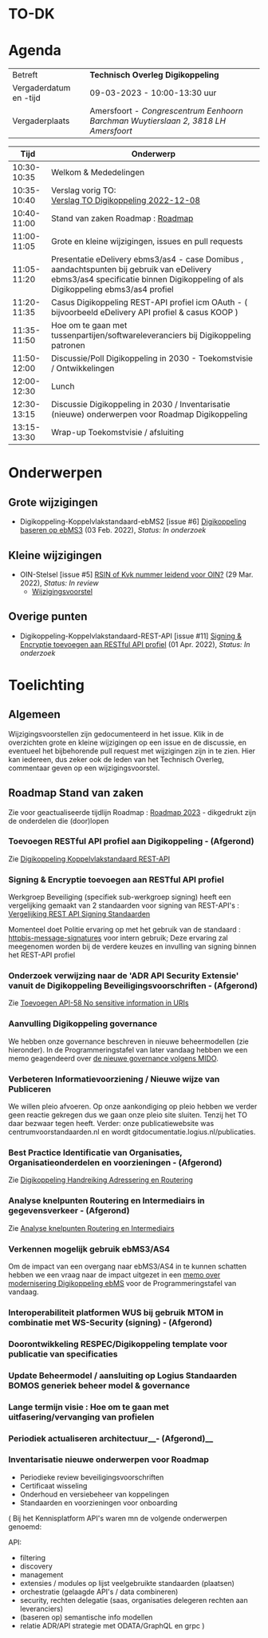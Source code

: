 # TO-DK

# Agenda

|  |   |
|------------------------|-------------------------------------|
| Betreft  | **Technisch Overleg Digikoppeling** |
| Vergaderdatum en -tijd | 09-03-2023 - 10:00-13:30 uur  |
| Vergaderplaats  | Amersfoort - _Congrescentrum Eenhoorn Barchman Wuytierslaan 2, 3818 LH Amersfoort_ |


| Tijd | Onderwerp |
| --- | --- |
| 10:30-10:35 | Welkom & Mededelingen        |    
| 10:35-10:40 | Verslag vorig TO:<br> [Verslag TO Digikoppeling 2022-12-08](https://github.com/Logius-standaarden/Overleg/blob/main/Digikoppeling/2022-12-08/Verslag.md) |   
| 10:40-11:00 | Stand van zaken Roadmap : [Roadmap](https://github.com/Logius-standaarden/Digikoppeling-Algemeen/blob/roadmap_2023/Digikoppeling_Roadmap_2022_2023.md) |
| 11:00-11:05 | Grote en kleine wijzigingen, issues en pull requests   | 
| 11:05-11:20 |  Presentatie eDelivery ebms3/as4 - case Domibus , aandachtspunten bij gebruik van eDelivery ebms3/as4 specificatie binnen Digikoppeling of als Digikoppeling ebms3/as4 profiel |
| 11:20-11:35 | Casus Digikoppeling REST-API profiel icm OAuth - ( bijvoorbeeld eDelivery API profiel & casus KOOP ) |
| 11:35-11:50 | Hoe om te gaan met tussenpartijen/softwareleveranciers bij Digikoppeling patronen |
| 11:50-12:00 | Discussie/Poll Digikoppeling in 2030 - Toekomstvisie / Ontwikkelingen |
| 12:00-12:30 | Lunch |
| 12:30-13:15 | Discussie Digikoppeling in 2030 / Inventarisatie (nieuwe) onderwerpen voor Roadmap Digikoppeling|
| 13:15-13:30 | Wrap-up Toekomstvisie / afsluiting |

# Onderwerpen

## Grote wijzigingen
* Digikoppeling-Koppelvlakstandaard-ebMS2 [issue #6] [Digikoppeling baseren op ebMS3](https://github.com/Logius-standaarden/Digikoppeling-Koppelvlakstandaard-ebMS2/issues/6) (03 Feb. 2022), _Status: In onderzoek_

## Kleine wijzigingen
* OIN-Stelsel [issue #5] [RSIN of Kvk nummer leidend voor OIN?](https://github.com/Logius-standaarden/OIN-Stelsel/issues/5) (29 Mar. 2022), _Status: In review_
  * [Wijzigingsvoorstel](https://github.com//Logius-standaarden/OIN-Stelsel/pull/7/files)

## Overige punten
* Digikoppeling-Koppelvlakstandaard-REST-API [issue #11] [Signing & Encryptie toevoegen aan RESTful API profiel](https://github.com/Logius-standaarden/Digikoppeling-Koppelvlakstandaard-REST-API/issues/11) (01 Apr. 2022), _Status: In onderzoek_

# Toelichting



## Algemeen

Wijzigingsvoorstellen zijn gedocumenteerd in het issue. Klik in de overzichten grote en kleine wijzigingen op een issue en de discussie, en eventueel het bijbehorende pull request met wijzigingen zijn in te zien. Hier kan iedereen, dus zeker ook de leden van het Technisch Overleg, commentaar geven op een wijzigingsvoorstel.

## Roadmap Stand van zaken

Zie voor geactualiseerde tijdlijn Roadmap : [Roadmap 2023](https://github.com/Logius-standaarden/Digikoppeling-Algemeen/blob/roadmap_2023/Digikoppeling_Roadmap_2022_2023.md#tijdlijn-roadmap-digikoppeling-standaarden) - dikgedrukt zijn de onderdelen die (door)lopen

### Toevoegen RESTful API profiel aan Digikoppeling	__- (Afgerond)__

Zie [Digikoppeling Koppelvlakstandaard REST-API](https://publicatie.centrumvoorstandaarden.nl/dk/restapi/)

### Signing & Encryptie toevoegen aan RESTful API profiel	

Werkgroep Beveiliging (specifiek sub-werkgroep signing) heeft een vergelijking gemaakt van 2 standaarden voor signing van REST-API's :
[Vergelijking REST API Signing Standaarden](https://geonovum.github.io/KP-APIs/publicaties/REST_API_Signing_Standaarden)

Momenteel doet Politie ervaring op met het gebruik van de standaard : [httpbis-message-signatures](https://datatracker.ietf.org/doc/draft-ietf-httpbis-message-signatures/) voor intern gebruik;
Deze ervaring zal meegenomen worden bij de verdere keuzes en invulling van signing binnen het REST-API profiel
 
### Onderzoek verwijzing naar de 'ADR API Security Extensie' vanuit de Digikoppeling Beveiligingsvoorschriften	__- (Afgerond)__

Zie [Toevoegen API-58 No sensitive information in URIs](https://github.com/Logius-standaarden/Digikoppeling-Koppelvlakstandaard-REST-API/issues/15)

### Aanvulling Digikoppeling governance

We hebben onze governance beschreven in nieuwe beheermodellen (zie hieronder). In de Programmeringstafel van later vandaag hebben we een memo geagendeerd over [de nieuwe governance volgens MIDO](Memo%20Governance%20Logius%20Standaarden.pdf).

### Verbeteren Informatievoorziening / Nieuwe wijze van Publiceren

We willen pleio afvoeren. Op onze aankondiging op pleio hebben we verder geen reactie gekregen dus we gaan onze pleio site sluiten. Tenzij het TO daar bezwaar tegen heeft. Verder: onze publicatiewebsite was centrumvoorstandaarden.nl en wordt gitdocumentatie.logius.nl/publicaties.

### Best Practice Identificatie van Organisaties, Organisatieonderdelen en voorzieningen	__- (Afgerond)__

Zie [Digikoppeling Handreiking Adressering en Routering](https://publicatie.centrumvoorstandaarden.nl/dk/bpadres/)

### Analyse knelpunten Routering en Intermediairs in gegevensverkeer __- (Afgerond)__

Zie [Analyse knelpunten Routering en Intermediairs](https://github.com/Logius-standaarden/Digikoppeling-Handreiking-Adressering-en-Routering/blob/main/documenten/Analyse_knelpunten_Routering_Intermediairs.md)

### Verkennen mogelijk gebruik ebMS3/AS4	

Om de impact van een overgang naar ebMS3/AS4 in te kunnen schatten hebben we een vraag naar de impact uitgezet in een [memo over modernisering Digikoppeling ebMS](Memo%20Modernisering%20Digikoppeling%20ebMS.pdf) voor de Programmeringstafel van vandaag. 

### Interoperabiliteit platformen WUS bij gebruik MTOM in combinatie met WS-Security (signing) __- (Afgerond)__

### Doorontwikkeling RESPEC/Digikoppeling template voor publicatie van specificaties	

### Update Beheermodel / aansluiting op Logius Standaarden BOMOS generiek beheer model & governance			

### Lange termijn visie : Hoe om te gaan met uitfasering/vervanging van profielen			

### Periodiek actualiseren architectuur__- (Afgerond)__



### Inventarisatie nieuwe onderwerpen voor Roadmap

* Periodieke review beveiligingsvoorschriften
* Certificaat wisseling
* Onderhoud en versiebeheer van koppelingen
* Standaarden en voorzieningen voor onboarding

(
Bij het Kennisplatform API's waren mn de volgende onderwerpen genoemd:

API:

- filtering
- discovery
- management
- extensies / modules op lijst veelgebruikte standaarden (plaatsen)
- orchestratie (gelaagde API's / data combineren)
- security, rechten delegatie (saas, organisaties delegeren rechten aan leveranciers)
- (baseren op) semantische info modellen
- relatie ADR/API strategie met ODATA/GraphQL en grpc
)
